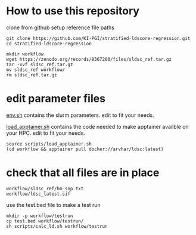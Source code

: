 # How to use this repository
clone from github
setup reference file paths

```
git clone https://github.com/KI-PGI/stratified-ldscore-regression.git
cd stratified-ldscore-regression
```


```
mkdir workflow
wget https://zenodo.org/records/8367200/files/sldsc_ref.tar.gz
tar -xvf sldsc_ref.tar.gz
mv sldsc_ref workflow/
rm sldsc_ref.tar.gz
```

# edit parameter files
[env.sh](scripts/env.sh) contains the slurm parameters. edit to fit your needs.

[load_apptainer.sh](scripts/load_apptainer.sh) contains the code needed to make apptainer availble on your HPC. edit to fit your needs.

```
source scripts/load_apptainer.sh
(cd workflow && apptainer pull docker://arvhar/ldsc:latest)
```
# check that all files are in place
```
workflow/sldsc_ref/hm_snp.txt
workflow/ldsc_latest.sif
```


use the test.bed file to make a test run
```
mkdir -p workflow/testrun
cp test.bed workflow/testrun/
sh scripts/calc_ld.sh workflow/testrun


```
